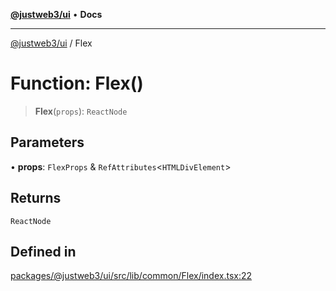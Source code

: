 [**@justweb3/ui**](../README.md) • **Docs**

***

[@justweb3/ui](../globals.md) / Flex

# Function: Flex()

> **Flex**(`props`): `ReactNode`

## Parameters

• **props**: `FlexProps` & `RefAttributes`\<`HTMLDivElement`\>

## Returns

`ReactNode`

## Defined in

[packages/@justweb3/ui/src/lib/common/Flex/index.tsx:22](https://github.com/JustaName-id/JustaName-sdk/blob/dc845c10af242e3ca87d95ef392516ac0bfa8b95/packages/@justweb3/ui/src/lib/common/Flex/index.tsx#L22)

